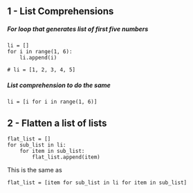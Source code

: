 ## 1 - List Comprehensions

##### For loop that generates list of first five numbers
```
li = []
for i in range(1, 6):
	li.append(i)

# li = [1, 2, 3, 4, 5]
```
##### List comprehension to do the same
```
li = [i for i in range(1, 6)]
```

## 2 - Flatten a list of lists

```
flat_list = []
for sub_list in li:
	for item in sub_list:
		flat_list.append(item)
```
This is the same as
```
flat_list = [item for sub_list in li for item in sub_list]
```
